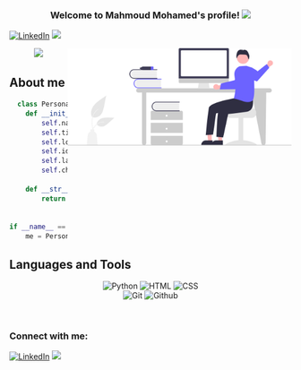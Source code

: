 <h3 align="center">
  Welcome to Mahmoud Mohamed's profile!
  <img src="https://media.giphy.com/media/hvRJCLFzcasrR4ia7z/giphy.gif" width="28">
</h3>


<!-- Social icons section -->
<p align="left">
 <a href="https://www.linkedin.com/in/mahmoud-mohamed-07b983234/"><img src="https://img.shields.io/badge/LinkedIn-%230177B5?style=flat&logo=linkedin&logoColor=white" alt="LinkedIn" title="LinkedIn"/></a>
  <a href="https://web.facebook.com/mahmoudtino22?_rdc=1&_rdr" alt="Facebook" title="Facebook" ><img src="https://img.shields.io/badge/Facebook-%231877F2.svg?style=falt&logo=facebook&logoColor=white"/></a>
  </p>
  
 <img align="right" width="400" alt="" src="https://github.com/Ahmedsaed/Ahmedsaed/blob/main/undraw_hello_re_3evm.svg" />


<p align="center">
  <a href="https://github.com/DenverCoder1/readme-typing-svg"><img src="https://readme-typing-svg.herokuapp.com?color=36BCF7FF&center=true&vCenter=true&lines=Back+End+Student;Always+Learning+new+things;Python+Developer;&center=true&width=500&height=50"></a>
</p>

## About me
```py
  class PersonalInfo:
    def __init__(self):
        self.name = 'Mahmoud Mohamed'
        self.title = 'Python Developer'
        self.location = 'Cairo, Egypt'
        self.ides = ['PyCharm', 'VS Code']
        self.languages = ['Python','django', 'HTML', 'CSS']
        self.challenge = 'Practicing to improve my Problem Solving skill'

    def __str__(self):
        return self.name


if __name__ == '__main__':
    me = PersonalInfo()
```
## Languages and Tools
<p align="center">
    <img src="https://bit.ly/3stK11q" alt="Python" width="55px" title="Python"> 
    <img src="https://bit.ly/3FIIJVn" alt="HTML" width="55px" title="HTML">
    <img src="https://bit.ly/3l3qkcu" alt="CSS" width="55px" title="CSS">
    <br/>
    <img src="https://bit.ly/3yvoEjR" alt="Git" width="55px" title="Git">
    <img src="https://bit.ly/3wvo4Ai" alt="Github" width="55px" title="Github">



</p>


<br />

### Connect with me:
<p align="left">
 <a href="https://www.linkedin.com/in/mahmoud-mohamed-07b983234/">
   <img src="https://cdn.jsdelivr.net/npm/simple-icons@v3/icons/linkedin.svg" alt="LinkedIn" width="35px" title="LinkedIn"/></a>
  <a href="https://web.facebook.com/mahmoudtino22?_rdc=1&_rdr" alt="Facebook"  title="Facebook" >
    <img  width="35px" src="https://cdn.jsdelivr.net/npm/simple-icons@v3/icons/facebook.svg"/></a>
  </p>


<br />
